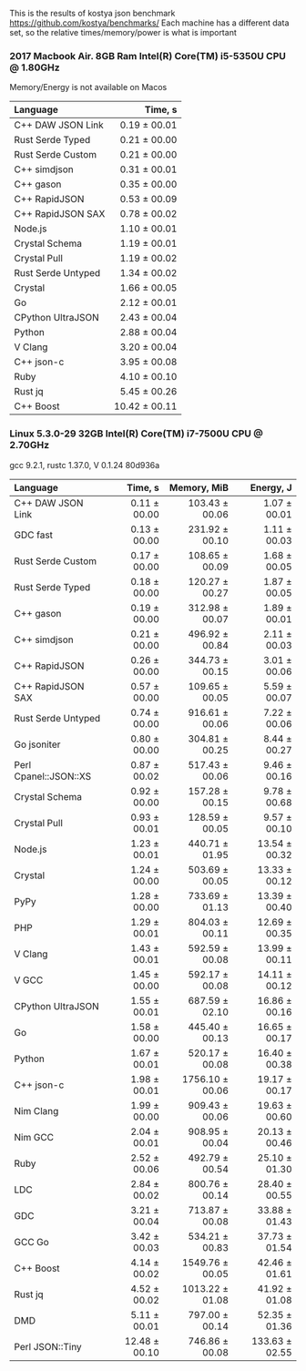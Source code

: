This is the results of kostya json benchmark
https://github.com/kostya/benchmarks/
Each machine has a different data set, so the relative times/memory/power is what is important

### 2017 Macbook Air. 8GB Ram Intel(R) Core(TM) i5-5350U CPU @ 1.80GHz
Memory/Energy is not available on Macos

|           Language |       Time, s |
| :----------------- | ------------: |
|  C++ DAW JSON Link |  0.19 ± 00.01 |
|   Rust Serde Typed |  0.21 ± 00.00 |
|  Rust Serde Custom |  0.21 ± 00.00 |
|       C++ simdjson |  0.31 ± 00.01 |
|          C++ gason |  0.35 ± 00.00 |
|      C++ RapidJSON |  0.53 ± 00.09 |
|  C++ RapidJSON SAX |  0.78 ± 00.02 |
|            Node.js |  1.10 ± 00.01 |
|     Crystal Schema |  1.19 ± 00.01 |
|       Crystal Pull |  1.19 ± 00.02 |
| Rust Serde Untyped |  1.34 ± 00.02 |
|            Crystal |  1.66 ± 00.05 |
|                 Go |  2.12 ± 00.01 |
|  CPython UltraJSON |  2.43 ± 00.04 |
|             Python |  2.88 ± 00.04 |
|            V Clang |  3.20 ± 00.04 |
|         C++ json-c |  3.95 ± 00.08 |
|               Ruby |  4.10 ± 00.10 |
|            Rust jq |  5.45 ± 00.26 |
|          C++ Boost | 10.42 ± 00.11 |

### Linux 5.3.0-29 32GB Intel(R) Core(TM) i7-7500U CPU @ 2.70GHz
gcc 9.2.1, rustc 1.37.0, V 0.1.24 80d936a

|              Language |       Time, s |     Memory, MiB |      Energy, J |
| :-------------------- | ------------: | --------------: | -------------: |
|     C++ DAW JSON Link |  0.11 ± 00.00 |  103.43 ± 00.06 |   1.07 ± 00.01 |
|              GDC fast |  0.13 ± 00.00 |  231.92 ± 00.10 |   1.11 ± 00.03 |
|     Rust Serde Custom |  0.17 ± 00.00 |  108.65 ± 00.09 |   1.68 ± 00.05 |
|      Rust Serde Typed |  0.18 ± 00.00 |  120.27 ± 00.27 |   1.87 ± 00.05 |
|             C++ gason |  0.19 ± 00.00 |  312.98 ± 00.07 |   1.89 ± 00.01 |
|          C++ simdjson |  0.21 ± 00.00 |  496.92 ± 00.84 |   2.11 ± 00.03 |
|         C++ RapidJSON |  0.26 ± 00.00 |  344.73 ± 00.15 |   3.01 ± 00.06 |
|     C++ RapidJSON SAX |  0.57 ± 00.00 |  109.65 ± 00.05 |   5.59 ± 00.07 |
|    Rust Serde Untyped |  0.74 ± 00.00 |  916.61 ± 00.06 |   7.22 ± 00.06 |
|           Go jsoniter |  0.80 ± 00.00 |  304.81 ± 00.25 |   8.44 ± 00.27 |
| Perl Cpanel::JSON::XS |  0.87 ± 00.02 |  517.43 ± 00.06 |   9.46 ± 00.16 |
|        Crystal Schema |  0.92 ± 00.00 |  157.28 ± 00.15 |   9.78 ± 00.68 |
|          Crystal Pull |  0.93 ± 00.01 |  128.59 ± 00.05 |   9.57 ± 00.10 |
|               Node.js |  1.23 ± 00.01 |  440.71 ± 01.95 |  13.54 ± 00.32 |
|               Crystal |  1.24 ± 00.00 |  503.69 ± 00.05 |  13.33 ± 00.12 |
|                  PyPy |  1.28 ± 00.00 |  733.69 ± 01.13 |  13.39 ± 00.40 |
|                   PHP |  1.29 ± 00.01 |  804.03 ± 00.11 |  12.69 ± 00.35 |
|               V Clang |  1.43 ± 00.01 |  592.59 ± 00.08 |  13.99 ± 00.11 |
|                 V GCC |  1.45 ± 00.00 |  592.17 ± 00.08 |  14.11 ± 00.12 |
|     CPython UltraJSON |  1.55 ± 00.01 |  687.59 ± 02.10 |  16.86 ± 00.16 |
|                    Go |  1.58 ± 00.00 |  445.40 ± 00.13 |  16.65 ± 00.17 |
|                Python |  1.67 ± 00.01 |  520.17 ± 00.08 |  16.40 ± 00.38 |
|            C++ json-c |  1.98 ± 00.01 | 1756.10 ± 00.06 |  19.17 ± 00.17 |
|             Nim Clang |  1.99 ± 00.00 |  909.43 ± 00.06 |  19.63 ± 00.60 |
|               Nim GCC |  2.04 ± 00.01 |  908.95 ± 00.04 |  20.13 ± 00.46 |
|                  Ruby |  2.52 ± 00.06 |  492.79 ± 00.54 |  25.10 ± 01.30 |
|                   LDC |  2.84 ± 00.02 |  800.76 ± 00.14 |  28.40 ± 00.55 |
|                   GDC |  3.21 ± 00.04 |  713.87 ± 00.08 |  33.88 ± 01.43 |
|                GCC Go |  3.42 ± 00.03 |  534.21 ± 00.83 |  37.73 ± 01.54 |
|             C++ Boost |  4.14 ± 00.02 | 1549.76 ± 00.05 |  42.46 ± 01.61 |
|               Rust jq |  4.52 ± 00.02 | 1013.22 ± 01.08 |  41.92 ± 01.08 |
|                   DMD |  5.11 ± 00.01 |  797.00 ± 00.14 |  52.35 ± 01.36 |
|       Perl JSON::Tiny | 12.48 ± 00.10 |  746.86 ± 00.08 | 133.63 ± 02.55 |

